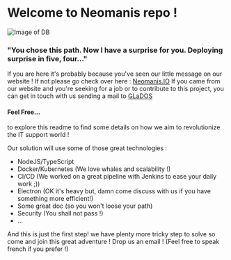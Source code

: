 # Welcome to Neomanis repo !
![Image of DB](https://i1.theportalwiki.net/img/thumb/7/79/GLaDOS_P2.png/400px-GLaDOS_P2.png)
### "You chose this path. Now I have a surprise for you. Deploying surprise in five, four..."
If you are here it's probably because you've seen our little message on our website !
If not please go check over here : [Neomanis.IO](https://www.neomanis.io)
If you came from our website and you're seeking for a job or to contribute to this project, you can get in touch with us sending a mail to [GLaDOS](mailto:glados@neomanis.io)

#### Feel Free...
to explore this readme to find some details on how we aim to revolutionize the IT support world !

Our solution will use some of those great technologies :
* NodeJS/TypeScript 
* Docker/Kubernetes (We love whales and scalability !)
* CI/CD (We worked on a great pipeline with Jenkins to ease your daily work ;))
* Electron (OK it's heavy but, damn come discuss with us if you have something more efficient!)
* Some great doc (so you won't loose your path)
* Security (You shall not pass !)
* ...

And this is just the first step! we have plenty more tricky step to solve so come and join this great adventure !
Drop us an email ! (Feel free to speak french if you prefer !)
